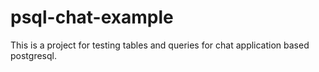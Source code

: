 # psql-chat-example

This is a project for testing tables and queries for chat application based postgresql.

